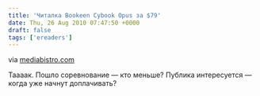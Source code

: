 ```yaml
---
title: 'Читалка Bookeen Cybook Opus за $79'
date: Thu, 26 Aug 2010 07:47:50 +0000
draft: false
tags: ['ereaders']
---
```



via [mediabistro.com](http://www.mediabistro.com/ebooknewser/pricing/bookeen_cybook_opus_ereader_is_171_off_171737.asp)

Таааак. Пошло соревнование — кто меньше? Публика интересуется — когда уже начнут доплачивать?